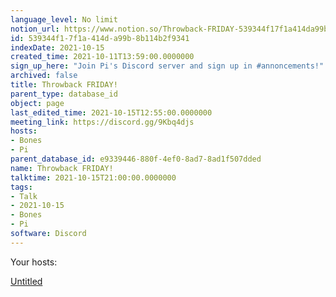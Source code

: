 ```yaml
---
language_level: No limit
notion_url: https://www.notion.so/Throwback-FRIDAY-539344f17f1a414da99b8b114b2f9341
id: 539344f1-7f1a-414d-a99b-8b114b2f9341
indexDate: 2021-10-15
created_time: 2021-10-11T13:59:00.0000000
sign_up_here: "Join Pi's Discord server and sign up in #annoncements!"
archived: false
title: Throwback FRIDAY!
parent_type: database_id
object: page
last_edited_time: 2021-10-15T12:55:00.0000000
meeting_link: https://discord.gg/9Kbq4djs
hosts:
- Bones
- Pi
parent_database_id: e9339446-880f-4ef0-8ad7-8ad1f507dded
name: Throwback FRIDAY!
talktime: 2021-10-15T21:00:00.0000000
tags:
- Talk
- 2021-10-15
- Bones
- Pi
software: Discord
---
```




Your hosts:

[Untitled](https://www.notion.so/482e61b02b9c4456b2b4fe86bb7544c6)   





